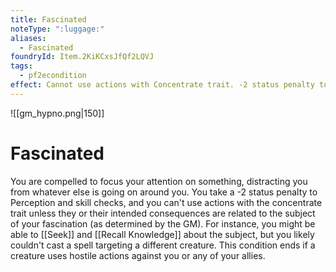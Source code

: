 ```yaml
---
title: Fascinated
noteType: ":luggage:"
aliases:
  - Fascinated
foundryId: Item.2KiKCxsJfQf2LQVJ
tags:
  - pf2econdition
effect: Cannot use actions with Concentrate trait. -2 status penalty to skill checks.
---
```

![[gm_hypno.png|150]]
# Fascinated

You are compelled to focus your attention on something, distracting you from whatever else is going on around you. You take a -2 status penalty to Perception and skill checks, and you can't use actions with the concentrate trait unless they or their intended consequences are related to the subject of your fascination (as determined by the GM). For instance, you might be able to [[Seek]] and [[Recall Knowledge]] about the subject, but you likely couldn't cast a spell targeting a different creature. This condition ends if a creature uses hostile actions against you or any of your allies.
